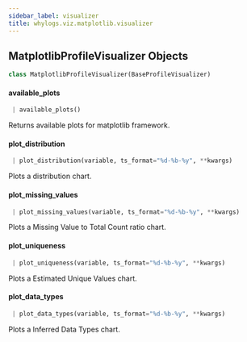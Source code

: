 ```yaml
---
sidebar_label: visualizer
title: whylogs.viz.matplotlib.visualizer
---
```


## MatplotlibProfileVisualizer Objects

```python
class MatplotlibProfileVisualizer(BaseProfileVisualizer)
```

#### available\_plots

```python
 | available_plots()
```

Returns available plots for matplotlib framework.

#### plot\_distribution

```python
 | plot_distribution(variable, ts_format="%d-%b-%y", **kwargs)
```

Plots a distribution chart.

#### plot\_missing\_values

```python
 | plot_missing_values(variable, ts_format="%d-%b-%y", **kwargs)
```

Plots a Missing Value to Total Count ratio chart.

#### plot\_uniqueness

```python
 | plot_uniqueness(variable, ts_format="%d-%b-%y", **kwargs)
```

Plots a Estimated Unique Values chart.

#### plot\_data\_types

```python
 | plot_data_types(variable, ts_format="%d-%b-%y", **kwargs)
```

Plots a Inferred Data Types chart.

